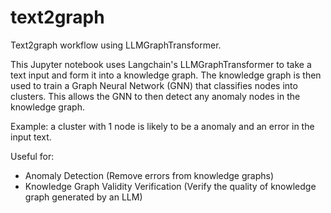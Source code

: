 # text2graph
Text2graph workflow using LLMGraphTransformer. 

This Jupyter notebook uses Langchain's LLMGraphTransformer to take a text input and form it into a knowledge graph. The knowledge graph is then used to train a Graph Neural Network (GNN) that classifies nodes into clusters. This allows the GNN to then detect any anomaly nodes in the knowledge graph. 

Example: a cluster with 1 node is likely to be a anomaly and an error in the input text. 

Useful for:
- Anomaly Detection (Remove errors from knowledge graphs)
- Knowledge Graph Validity Verification (Verify the quality of knowledge graph generated by an LLM)
  
